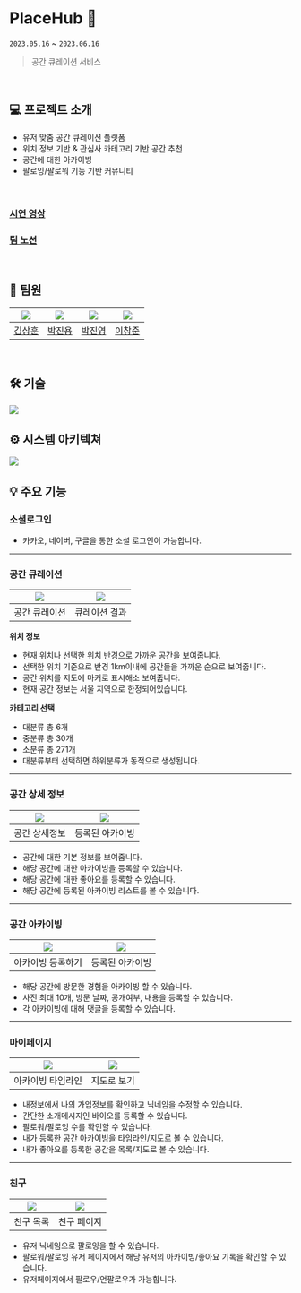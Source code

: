 # PlaceHub 🚩
`2023.05.16` ~ `2023.06.16`
> 공간 큐레이션 서비스
<br/>
 
## 💻 프로젝트 소개

- 유저 맞춤 공간 큐레이션 플랫폼
- 위치 정보 기반 & 관심사 카테고리 기반 공간 추천
- 공간에 대한 아카이빙
- 팔로잉/팔로워 기능 기반 커뮤니티
<br/>

### [시연 영상](https://youtu.be/ZjNE_YZlFac) 
### [팀 노션](https://www.notion.so/13-PlaceHub-e0493f1c1090469eb949c8e38fed4784?pvs=4)
<br/>         

## 🦁 팀원

| [![](https://avatars.githubusercontent.com/u/107348564?v=4)](https://github.com/kgpksh) | [![](https://avatars.githubusercontent.com/u/70837543?v=4)](https://github.com/CatJelly)  | [![](https://avatars.githubusercontent.com/u/94813918?v=4)](https://github.com/jny0) |  [![](https://avatars.githubusercontent.com/u/125889390?v=4)](https://github.com/waimi3169) |  
|:---------------------------------------------------------------------------------------:|:-----------------------------------------------------------------------------------------:|:----------------------------------------------------------------------------------------------------------:|:-----------------------------------------------------------------------------------------------------:|
|                            [김상훈](https://github.com/kgpksh)                             |                            [박진용](https://github.com/CatJelly)                             |                                      [박진영](https://github.com/jny0)                                       |                                    [이창준](https://github.com/waimi3169)                                  |

<br/>

## 🛠️ 기술
![](https://velog.velcdn.com/images/jyp1102/post/237be60c-20df-48f2-a2e7-e7e7043734d7/image.png)
<br/>


## ⚙️ 시스템 아키텍쳐
![](https://velog.velcdn.com/images/jyp1102/post/78557948-3f48-47e8-aeae-6ffcf9520868/image.png)
<br/>



## 💡 주요 기능

### 소셜로그인
- 카카오, 네이버, 구글을 통한 소셜 로그인이 가능합니다.
---

### 공간 큐레이션

| ![](https://velog.velcdn.com/images/jyp1102/post/13c32788-e66a-4ce1-aeae-0fff18b263c2/image.png) | ![](https://velog.velcdn.com/images/jyp1102/post/0c3bf0e1-c2bd-42b7-a578-0175df59005e/image.png) | 
|:------------------------------------------------------------------------------------------------:|:------------------------------------------------------------------------------------------------:|
|                                             공간 큐레이션                                              |                                             큐레이션 결과                                              |

**위치 정보**
- 현재 위치나 선택한 위치 반경으로 가까운 공간을 보여줍니다.
- 선택한 위치 기준으로 반경 1km이내에 공간들을 가까운 순으로 보여줍니다.
- 공간 위치를 지도에 마커로 표시해소 보여줍니다.
- 현재 공간 정보는 서울 지역으로 한정되어있습니다.

**카테고리 선택**
- 대분류 총 6개
- 중분류 총 30개
- 소분류 총 271개
- 대분류부터 선택하면 하위분류가 동적으로 생성됩니다.

---
### 공간 상세 정보

| ![](https://velog.velcdn.com/images/jyp1102/post/b6c42a25-725a-426d-bc15-1d8b61c4aea6/image.png) | ![](https://velog.velcdn.com/images/jyp1102/post/9b77e445-d694-4dee-b679-b33663f5c0f9/image.png) | 
|:------------------------------------------------------------------------------------------------:|:------------------------------------------------------------------------------------------------:|
|                                             공간 상세정보                                              |                                             등록된 아카이빙                                             |

- 공간에 대한 기본 정보를 보여줍니다.
- 해당 공간에 대한 아카이빙을 등록할 수 있습니다.
- 해당 공간에 대한 좋아요를 등록할 수 있습니다.
- 해당 공간에 등록된 아카이빙 리스트를 볼 수 있습니다.
---
### 공간 아카이빙

| ![](https://velog.velcdn.com/images/jyp1102/post/573d0ff0-973c-448c-9f76-b35a8de614e0/image.png) | ![](https://velog.velcdn.com/images/jyp1102/post/515ef3be-cfc9-4132-9e04-27f0826ccd4f/image.png) | 
|:------------------------------------------------------------------------------------------------:|:------------------------------------------------------------------------------------------------:|
|                                         아카이빙 등록하기                                          |                                             등록된 아카이빙                                            |

- 해당 공간에 방문한 경험을 아카이빙 할 수 있습니다.
- 사진 최대 10개, 방문 날짜, 공개여부, 내용을 등록할 수 있습니다.
- 각 아카이빙에 대해 댓글을 등록할 수 있습니다.
---
### 마이페이지

| ![](https://velog.velcdn.com/images/jyp1102/post/83028711-8748-435e-a5ef-76f016419fc5/image.png) | ![](https://velog.velcdn.com/images/jyp1102/post/278168e3-1d47-4c94-b284-cb92def21cd4/image.png) | 
|:------------------------------------------------------------------------------------------------:|:------------------------------------------------------------------------------------------------:|
|                                            아카이빙 타임라인                                             |                                              지도로 보기                                              |

- 내정보에서 나의 가입정보를 확인하고 닉네임을 수정할 수 있습니다.
- 간단한 소개메시지인 바이오를 등록할 수 있습니다.
- 팔로워/팔로잉 수를 확인할 수 있습니다.
- 내가 등록한 공간 아카이빙을 타임라인/지도로 볼 수 있습니다.
- 내가 좋아요를 등록한 공간을 목록/지도로 볼 수 있습니다.
---
### 친구
| ![](https://velog.velcdn.com/images/jyp1102/post/6ce7969a-3f32-4933-85b4-3aab4358edd9/image.png) | ![](https://velog.velcdn.com/images/jyp1102/post/9911b562-5f96-465a-a5c9-261296a56bfd/image.png) | 
|:------------------------------------------------------------------------------------------------:|:------------------------------------------------------------------------------------------------:|
|                                              친구 목록                                               |                                              친구 페이지                                              |

- 유저 닉네임으로 팔로잉을 할 수 있습니다.
- 팔로워/팔로잉 유저 페이지에서 해당 유저의 아카이빙/좋아요 기록을 확인할 수 있습니다.
- 유저페이지에서 팔로우/언팔로우가 가능합니다.

